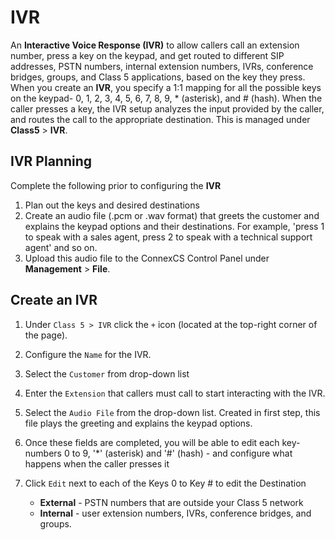 # IVR

An **Interactive Voice Response (IVR)** to allow callers call an extension number, press a key on the keypad, and get routed to different SIP addresses, PSTN numbers, internal extension numbers, IVRs, conference bridges, groups, and Class 5 applications, based on the key they press. When you create an **IVR**, you specify a 1:1 mapping for all the possible keys on the keypad- 0, 1, 2, 3, 4, 5, 6, 7, 8, 9, \* (asterisk), and # (hash). When the caller presses a key, the IVR setup analyzes the input provided by the caller, and routes the call to the appropriate destination. This is managed under **Class5** > **IVR**.
    
## IVR Planning 
Complete the following prior to configuring the **IVR**
    
1. Plan out the keys and desired destinations
2. Create an audio file (.pcm or .wav format) that greets the customer and explains the keypad options and their destinations. For example, 'press 1 to speak with a sales agent, press 2 to speak with a technical support agent' and so on. 
3. Upload this audio file to the ConnexCS Control Panel under **Management** > **File**.

## Create an IVR

1. Under `Class 5 > IVR` click the `+` icon (located at the top-right corner of the page).
2. Configure the `Name` for the IVR.
3. Select the `Customer` from drop-down list
4. Enter the `Extension` that callers must call to start interacting with the IVR.
5. Select the `Audio File` from the drop-down list. Created in first step, this file plays the greeting and explains the keypad options. 
6. Once these fields are completed, you will be able to edit each key- numbers 0 to 9, '\*' (asterisk) and '#' (hash) - and configure what happens when the caller presses it
7. Click `Edit` next to each of the Keys 0 to Key # to edit the Destination
    
    *   **External** - PSTN numbers that are outside your Class 5 network
    *   **Internal** - user extension numbers, IVRs, conference bridges, and groups.
   
